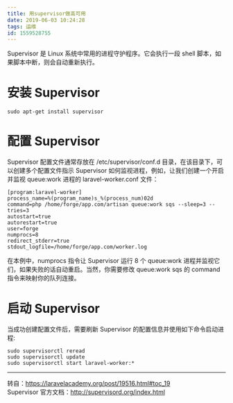 ```yaml
---
title: 用supervisor做高可用
date: 2019-06-03 10:24:28
tags: 运维
id: 1559528755
---
```

Supervisor 是 Linux 系统中常用的进程守护程序。它会执行一段 shell 脚本，如果脚本中断，则会自动重新执行。

# 安装 Supervisor
```
sudo apt-get install supervisor
```

# 配置 Supervisor
Supervisor 配置文件通常存放在 /etc/supervisor/conf.d 目录，在该目录下，可以创建多个配置文件指示 Supervisor 如何监视进程，例如，让我们创建一个开启并监视 queue:work 进程的 laravel-worker.conf 文件：
```
[program:laravel-worker]
process_name=%(program_name)s_%(process_num)02d
command=php /home/forge/app.com/artisan queue:work sqs --sleep=3 --tries=3
autostart=true
autorestart=true
user=forge
numprocs=8
redirect_stderr=true
stdout_logfile=/home/forge/app.com/worker.log
```
在本例中，numprocs 指令让 Supervisor 运行 8 个 queue:work 进程并监视它们，如果失败的话自动重启。当然，你需要修改 queue:work sqs 的 command 指令来映射你的队列连接。

# 启动 Supervisor
当成功创建配置文件后，需要刷新 Supervisor 的配置信息并使用如下命令启动进程:
```
sudo supervisorctl reread
sudo supervisorctl update
sudo supervisorctl start laravel-worker:*
```

--------------------------------
转自：https://laravelacademy.org/post/19516.html#toc_19  
Supervisor 官方文档：http://supervisord.org/index.html